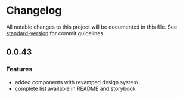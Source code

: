 # Changelog

All notable changes to this project will be documented in this file. See [standard-version](https://github.com/conventional-changelog/standard-version) for commit guidelines.

## 0.0.43

### Features

- added components with revamped design system
- complete list available in README and storybook